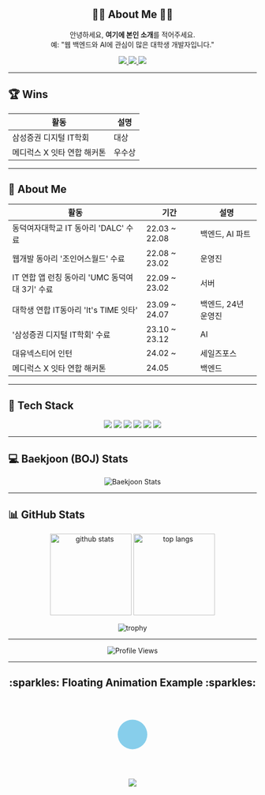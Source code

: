 <!-- 깃허브 프로필 README 예시 (물결 헤더 삭제, Stats 색상 변경, 가운데 정렬, 애니메이션 SVG 유지) -->

<!-- (Wave Banner 삭제됨) -->

<!-- 간단 자기소개 -->
<h2 align="center">🙋‍♀ About Me 🙋‍♀</h2>
<p align="center">
  안녕하세요, <strong>여기에 본인 소개</strong>를 적어주세요.<br/>
  예: "웹 백엔드와 AI에 관심이 많은 대학생 개발자입니다."
</p>

<!-- 주요 소셜/연락처 뱃지 -->
<p align="center">
  <a href="https://github.com/YOUR_GITHUB_ID">
    <img src="https://img.shields.io/badge/GitHub-YOUR_GITHUB_ID-181717?style=flat-square&logo=github&logoColor=white"/>
  </a>
  <a href="mailto:YOUR_EMAIL" target="_blank">
    <img src="https://img.shields.io/badge/Gmail-YOUR_EMAIL-EA4335?style=flat-square&logo=gmail&logoColor=white"/>
  </a>
  <a href="https://YOUR_BLOG_OR_PORTFOLIO" target="_blank">
    <img src="https://img.shields.io/badge/Blog/Portfolio-21759B?style=flat-square&logo=wordpress&logoColor=white"/>
  </a>
</p>

---

## 🏆 Wins
<div align="center">
  <table>
    <thead>
      <tr>
        <th>활동</th>
        <th>설명</th>
      </tr>
    </thead>
    <tbody>
      <tr>
        <td>삼성증권 디지털 IT학회</td>
        <td>대상</td>
      </tr>
      <tr>
        <td>메디럭스 X 잇타 연합 해커톤</td>
        <td>우수상</td>
      </tr>
    </tbody>
  </table>
</div>

---

## 💁 About Me
<div align="center">
  <table>
    <thead>
      <tr>
        <th>활동</th>
        <th>기간</th>
        <th>설명</th>
      </tr>
    </thead>
    <tbody>
      <tr>
        <td>동덕여자대학교 IT 동아리 'DALC' 수료</td>
        <td>22.03 ~ 22.08</td>
        <td>백엔드, AI 파트</td>
      </tr>
      <tr>
        <td>웹개발 동아리 '조인어스월드' 수료</td>
        <td>22.08 ~ 23.02</td>
        <td>운영진</td>
      </tr>
      <tr>
        <td>IT 연합 앱 런칭 동아리 'UMC 동덕여대 3기' 수료</td>
        <td>22.09 ~ 23.02</td>
        <td>서버</td>
      </tr>
      <tr>
        <td>대학생 연합 IT동아리 'It's TIME 잇타'</td>
        <td>23.09 ~ 24.07</td>
        <td>백엔드, 24년 운영진</td>
      </tr>
      <tr>
        <td>'삼성증권 디지털 IT학회' 수료</td>
        <td>23.10 ~ 23.12</td>
        <td>AI</td>
      </tr>
      <tr>
        <td>대유넥스티어 인턴</td>
        <td>24.02 ~</td>
        <td>세일즈포스</td>
      </tr>
      <tr>
        <td>메디럭스 X 잇타 연합 해커톤</td>
        <td>24.05</td>
        <td>백엔드</td>
      </tr>
    </tbody>
  </table>
</div>

---

## 🔧 Tech Stack
<p align="center">
  <!-- 원하는 스택/툴 뱃지를 추가 -->
  <img src="https://img.shields.io/badge/Java-007396?style=flat-square&logo=OpenJDK&logoColor=white"/>
  <img src="https://img.shields.io/badge/JavaScript-f7df1e?style=flat-square&logo=javascript&logoColor=black"/>
  <img src="https://img.shields.io/badge/TypeScript-3178c6?style=flat-square&logo=typescript&logoColor=white"/>
  <img src="https://img.shields.io/badge/Node.js-339933?style=flat-square&logo=node.js&logoColor=white"/>
  <img src="https://img.shields.io/badge/Python-3776ab?style=flat-square&logo=python&logoColor=white"/>
  <img src="https://img.shields.io/badge/Salesforce-00A1E0?style=flat-square&logo=Salesforce&logoColor=white"/>
</p>

---

## 💻 Baekjoon (BOJ) Stats
<p align="center">
  <!-- Solved.ac 통계 뱃지(mazassumnida 등) 예시: YOUR_BAEKJOON_ID 교체 -->
  <img src="http://mazassumnida.wtf/api/v2/generate_badge?boj=YOUR_BAEKJOON_ID" alt="Baekjoon Stats" />
</p>

---

## 📊 GitHub Stats
<p align="center">
  <!-- 깃허브 스탯 카드: 테마 변경 (onedark) -->
  <img src="https://github-readme-stats.vercel.app/api?username=YOUR_GITHUB_ID&show_icons=true&theme=onedark" height="165" alt="github stats" />
  
  <!-- 가장 많이 사용한 언어: 테마도 동일(onelight, onedark 등) -->
  <img src="https://github-readme-stats.vercel.app/api/top-langs/?username=YOUR_GITHUB_ID&layout=compact&theme=onedark" height="165" alt="top langs" />
</p>

<!-- 깃허브 트로피 (옵션), onedark 테마 -->
<p align="center">
  <img src="https://github-profile-trophy.vercel.app/?username=YOUR_GITHUB_ID&row=1&column=7&theme=onedark" alt="trophy" />
</p>

---

<!-- (옵션) 프로필 방문자 수 뱃지 -->
<p align="center">
  <img src="https://komarev.com/ghpvc/?username=YOUR_GITHUB_ID&style=flat-square" alt="Profile Views"/>
</p>

---

<!-- **둥둥 떠다니는** 애니메이션 SVG -->
<h2 align="center">:sparkles: Floating Animation Example :sparkles:</h2>
<p align="center">
  <!-- 여기서는 원(circle)이 둥둥 떠오르는 예시 -->
  <svg width="150" height="150" viewBox="0 0 100 100" xmlns="http://www.w3.org/2000/svg">
    <rect width="100" height="100" fill="none" />
    <circle cx="50" cy="50" r="20" fill="skyblue">
      <animateTransform 
        attributeName="transform"
        attributeType="XML"
        type="translate"
        dur="2s"
        values="0 0; 0 -8; 0 0"
        repeatCount="indefinite" />
    </circle>
  </svg>
</p>

<!-- 하단 배너(옵션) -->
<p align="center">
  <img src="https://capsule-render.vercel.app/api?type=soft&color=auto&height=90&section=footer&text=Thank%20You!&fontSize=20" />
</p>
